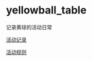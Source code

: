 # yellowball_table
 记录黄球的活动日常



[活动记录]( https://github.com/toutou205/yellowball_table/blob/main/yellowball.md)

[活动规则](https://github.com/toutou205/yellowball_table/blob/main/rules.md)

